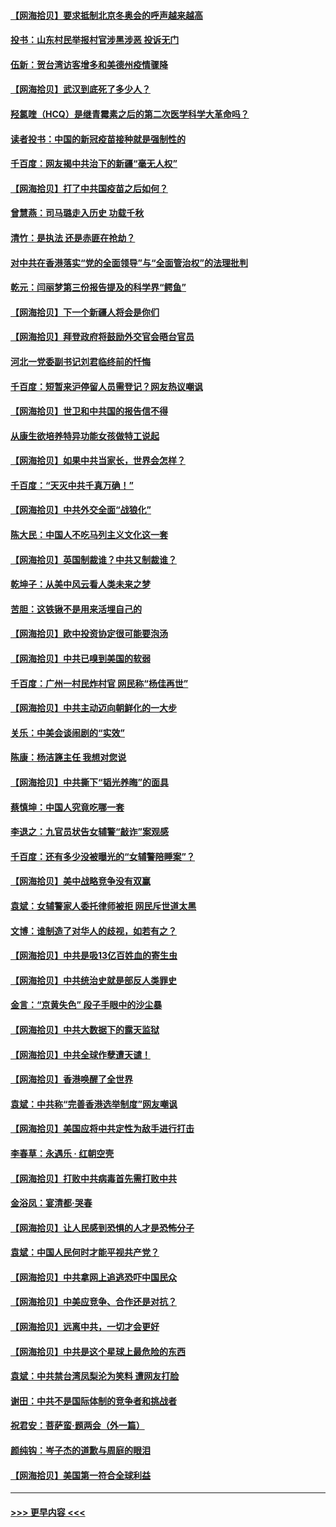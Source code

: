 #### [【网海拾贝】要求抵制北京冬奥会的呼声越来越高](../pages/nsc993/n12868962.md?t=04100652) 
#### [投书：山东村民举报村官涉黑涉恶 投诉无门](../pages/nsc993/n12869726.md?t=04100652) 
#### [伍新：贺台湾访客增多和美德州疫情骤降](../pages/nsc993/n12865651.md?t=04100652) 
#### [【网海拾贝】武汉到底死了多少人？](../pages/nsc993/n12863707.md?t=04100652) 
#### [羟氯喹（HCQ）是继青霉素之后的第二次医学科学大革命吗？](../pages/nsc993/n12638564.md?t=04100652) 
#### [读者投书：中国的新冠疫苗接种就是强制性的](../pages/nsc993/n12859932.md?t=04100652) 
#### [千百度：网友揭中共治下的新疆“毫无人权”](../pages/nsc993/n12858385.md?t=04100652) 
#### [【网海拾贝】打了中共国疫苗之后如何？](../pages/nsc993/n12857866.md?t=04100652) 
#### [曾慧燕：司马璐走入历史 功载千秋](../pages/nsc993/n12856996.md?t=04100652) 
#### [清竹：是执法 还是赤匪在抢劫？](../pages/nsc993/n12856952.md?t=04100652) 
#### [对中共在香港落实“党的全面领导”与“全面管治权”的法理批判](../pages/nsc993/n12856929.md?t=04100652) 
#### [乾元：闫丽梦第三份报告提及的科学界“鳄鱼”](../pages/nsc993/n12855985.md?t=04100652) 
#### [【网海拾贝】下一个新疆人将会是你们](../pages/nsc993/n12855864.md?t=04100652) 
#### [【网海拾贝】拜登政府将鼓励外交官会晤台官员](../pages/nsc993/n12853615.md?t=04100652) 
#### [河北一党委副书记刘君临终前的忏悔](../pages/nsc993/n12849420.md?t=04100652) 
#### [千百度：短暂来沪停留人员需登记？网友热议嘲讽](../pages/nsc993/n12853497.md?t=04100652) 
#### [【网海拾贝】世卫和中共国的报告信不得](../pages/nsc993/n12850902.md?t=04100652) 
#### [从康生欲培养特异功能女孩做特工说起](../pages/nsc993/n12849289.md?t=04100652) 
#### [【网海拾贝】如果中共当家长，世界会怎样？](../pages/nsc993/n12848436.md?t=04100652) 
#### [千百度：“天灭中共千真万确！”](../pages/nsc993/n12845659.md?t=04100652) 
#### [【网海拾贝】中共外交全面“战狼化”](../pages/nsc993/n12845607.md?t=04100652) 
#### [陈大民：中国人不吃马列主义文化这一套](../pages/nsc993/n12842496.md?t=04100652) 
#### [【网海拾贝】英国制裁谁？中共又制裁谁？](../pages/nsc993/n12840909.md?t=04100652) 
#### [乾坤子：从美中风云看人类未来之梦](../pages/nsc993/n12840590.md?t=04100652) 
#### [苦胆：这铁锹不是用来活埋自己的](../pages/nsc993/n12839512.md?t=04100652) 
#### [【网海拾贝】欧中投资协定很可能要泡汤](../pages/nsc993/n12835122.md?t=04100652) 
#### [【网海拾贝】中共已嗅到美国的软弱](../pages/nsc993/n12832411.md?t=04100652) 
#### [千百度：广州一村民炸村官 网民称“杨佳再世”](../pages/nsc993/n12832380.md?t=04100652) 
#### [【网海拾贝】中共主动迈向朝鲜化的一大步](../pages/nsc993/n12829887.md?t=04100652) 
#### [关乐：中美会谈闹剧的“实效”](../pages/nsc993/n12826698.md?t=04100652) 
#### [陈康：杨洁篪主任  我想对您说](../pages/nsc993/n12826609.md?t=04100652) 
#### [【网海拾贝】中共撕下“韬光养晦”的面具](../pages/nsc993/n12826459.md?t=04100652) 
#### [蔡慎坤：中国人究竟吃哪一套](../pages/nsc993/n12826010.md?t=04100652) 
#### [李退之：九官员状告女辅警“敲诈”案观感](../pages/nsc993/n12823984.md?t=04100652) 
#### [千百度：还有多少没被曝光的“女辅警陪睡案”？](../pages/nsc993/n12822136.md?t=04100652) 
#### [【网海拾贝】美中战略竞争没有双赢](../pages/nsc993/n12822105.md?t=04100652) 
#### [袁斌：女辅警家人委托律师被拒 网民斥世道太黑](../pages/nsc993/n12822004.md?t=04100652) 
#### [文博：谁制造了对华人的歧视，如若有之？](../pages/nsc993/n12821635.md?t=04100652) 
#### [【网海拾贝】中共是吸13亿百姓血的寄生虫](../pages/nsc993/n12819191.md?t=04100652) 
#### [【网海拾贝】中共统治史就是部反人类罪史](../pages/nsc993/n12816738.md?t=04100652) 
#### [金言：“京黄失色” 段子手眼中的沙尘暴](../pages/nsc993/n12815700.md?t=04100652) 
#### [【网海拾贝】中共大数据下的露天监狱](../pages/nsc993/n12811075.md?t=04100652) 
#### [【网海拾贝】中共全球作孽遭天谴！](../pages/nsc993/n12810258.md?t=04100652) 
#### [【网海拾贝】香港唤醒了全世界](../pages/nsc993/n12809100.md?t=04100652) 
#### [袁斌：中共称“完善香港选举制度”网友嘲讽](../pages/nsc993/n12808994.md?t=04100652) 
#### [【网海拾贝】美国应将中共定性为敌手进行打击](../pages/nsc993/n12806870.md?t=04100652) 
#### [李春草：永遇乐 · 红朝空壳](../pages/nsc993/n12805365.md?t=04100652) 
#### [【网海拾贝】打败中共病毒首先需打败中共](../pages/nsc993/n12803930.md?t=04100652) 
#### [金浴凤：宴清都‧哭春](../pages/nsc993/n12801601.md?t=04100652) 
#### [【网海拾贝】让人民感到恐惧的人才是恐怖分子](../pages/nsc993/n12799347.md?t=04100652) 
#### [袁斌：中国人民何时才能平视共产党？](../pages/nsc993/n12799306.md?t=04100652) 
#### [【网海拾贝】中共拿网上追逃恐吓中国民众](../pages/nsc993/n12796905.md?t=04100652) 
#### [【网海拾贝】中美应竞争、合作还是对抗？](../pages/nsc993/n12794675.md?t=04100652) 
#### [【网海拾贝】远离中共，一切才会更好](../pages/nsc993/n12793572.md?t=04100652) 
#### [【网海拾贝】中共是这个星球上最危险的东西](../pages/nsc993/n12791400.md?t=04100652) 
#### [袁斌：中共禁台湾凤梨沦为笑料 遭网友打脸](../pages/nsc993/n12791335.md?t=04100652) 
#### [谢田：中共不是国际体制的竞争者和挑战者](../pages/nsc993/n12791212.md?t=04100652) 
#### [祝君安：菩萨蛮·题两会（外一篇）](../pages/nsc993/n12786801.md?t=04100652) 
#### [颜纯钩：岑子杰的道歉与周庭的眼泪](../pages/nsc993/n12786775.md?t=04100652) 
#### [【网海拾贝】美国第一符合全球利益](../pages/nsc993/n12786666.md?t=04100652) 

----
#### [ >>> 更早内容 <<< ](../indexes/nsc993-earlier.md)

